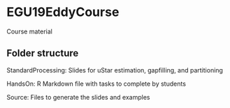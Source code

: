 # EGU19EddyCourse

Course material

## Folder structure

StandardProcessing:  Slides for uStar estimation, gapfilling, and partitioning

HandsOn: R Markdown file with tasks to complete by students

Source: Files to generate the slides and examples




